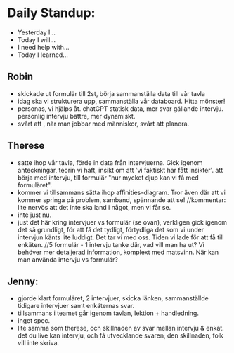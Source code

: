# Daily Standup:

- Yesterday I...
- Today I will...
- I need help with...
- Today I learned...

## Robin

- skickade ut formulär till 2st, börja sammanställa data till vår tavla
- idag ska vi strukturera upp, sammanställa vår databoard. Hitta mönster!
- personas, vi hjälps åt. chatGPT statisk data, mer svar gällande intervju. personlig intervju bättre, mer dynamiskt.
- svårt att , när man jobbar med människor, svårt att planera.

## Therese

- satte ihop vår tavla, förde in data från intervjuerna. Gick igenom anteckningar, teorin vi haft, insikt om att 'vi faktiskt har fått insikter'.
  att börja med intervju, till formulär "hur mycket djup kan vi få med formuläret".
- kommer vi tillsammans sätta ihop affinities-diagram. Tror även där att vi kommer springa på problem, samband, spännande att se!
  //kommentar: lite nervös att det inte ska land i något, men vi får se.
- inte just nu.
- just det här kring intervjuer vs formulär (se ovan), verkligen gick igenom det så grundligt, för att få det tydligt, förtydliga det som vi under intervjun känts lite luddigt. Det tar vi med oss. Tiden vi lade för att få till enkäten.
  //5 formulär - 1 intervju
  tanke där, vad vill man ha ut?
  Vi behöver mer detaljerad information, komplext med matsvinn.
  När kan man använda intervju vs formulär?

## Jenny:

- gjorde klart formuläret, 2 intervjuer, skicka länken, sammanställde tidigare intervjuer samt enkäternas svar.
- tillsammans i teamet går igenom tavlan, lektion + handledning.
- inget spec.
- lite samma som therese, och skillnaden av svar mellan intervju & enkät. det du live kan intervju, och få utvecklande svaren, den skillnaden, folk vill inte skriva.
